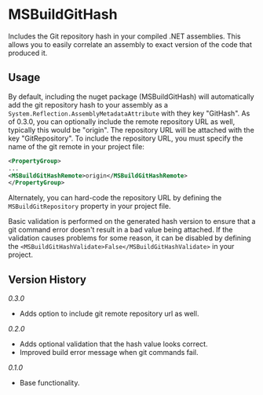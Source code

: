 # MSBuildGitHash
Includes the Git repository hash in your compiled .NET assemblies. 
This allows you to easily correlate an assembly to exact version of the code that produced it.

## Usage
By default, including the nuget package (MSBuildGitHash) will automatically add the git repository hash to your assembly as a `System.Reflection.AssemblyMetadataAttribute` with they key "GitHash". As of 0.3.0, you can optionally include the remote repository URL as well, typically this would be "origin". The repository URL will be attached with the key "GitRepository". To include the repository URL, you must specify the name of the git remote in your project file:

```xml
<PropertyGroup>
...
<MSBuildGitHashRemote>origin</MSBuildGitHashRemote>
</PropertyGroup>
```

Alternately, you can hard-code the repository URL by defining the `MSBuildGitRepository` property in your project file.

Basic validation is performed on the generated hash version to ensure that a git command error doesn't result in a bad value being attached. If the validation causes problems for some reason, it can be disabled by defining the `<MSBuildGitHashValidate>False</MSBuildGitHashValidate>` in your project.

## Version History

_0.3.0_
- Adds option to include git remote repository url as well.

_0.2.0_
- Adds optional validation that the hash value looks correct.
- Improved build error message when git commands fail.

_0.1.0_
- Base functionality.
